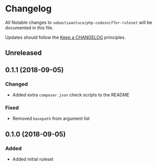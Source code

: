 # Changelog

All Notable changes to `sebastiaanluca/php-codesniffer-ruleset` will be documented in this file.

Updates should follow the [Keep a CHANGELOG](http://keepachangelog.com/) principles.

## Unreleased

## 0.1.1 (2018-09-05)

### Changed

- Added extra `composer.json` check scripts to the README

### Fixed

- Removed `basepath` from argument list

## 0.1.0 (2018-09-05)

### Added

- Added initial ruleset
